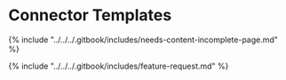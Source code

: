 # Connector Templates

{% include "../../../.gitbook/includes/needs-content-incomplete-page.md" %}



{% include "../../../.gitbook/includes/feature-request.md" %}

